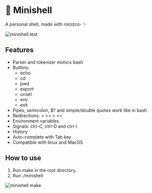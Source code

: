 # 🐚 Minishell
A personal shell, made with rorozco- ✨

![minishell test](https://user-images.githubusercontent.com/74905890/129444770-69e35ff8-0c4c-4bb6-b515-3a8062d3fc61.gif)

## Features
- Parser and tokenizer mimics bash
- Builtins:
	- echo
	- cd
	- pwd
	- export
	- unset
	- env
	- exit
- Pipes, semicolon, $? and simple/double quotes work like in bash
- Redirections: > >> < <<
- Environment variables
- Signals: ctrl-C, ctrl-D and ctrl-\
- History
- Auto-complete with Tab key
- Compatible with linux and MacOS

## How to use
1. Run make in the root directory.
2. Run ./minishell

![minishell make](https://user-images.githubusercontent.com/74905890/129443775-e41d93a5-0724-4435-8289-254476cfcf7b.gif)

